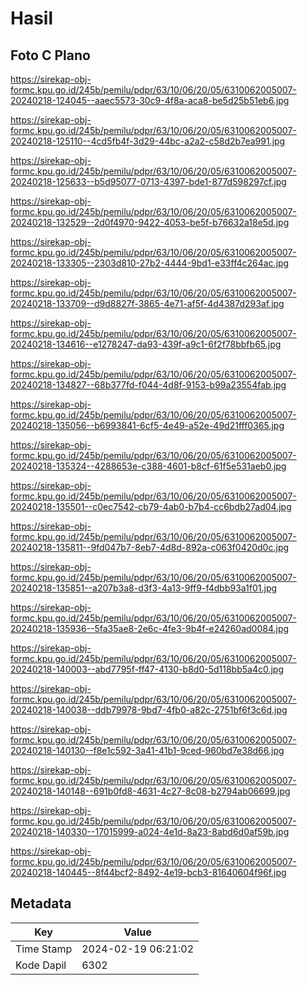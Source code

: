 # Hasil

## Foto C Plano

https://sirekap-obj-formc.kpu.go.id/245b/pemilu/pdpr/63/10/06/20/05/6310062005007-20240218-124045--aaec5573-30c9-4f8a-aca8-be5d25b51eb6.jpg

https://sirekap-obj-formc.kpu.go.id/245b/pemilu/pdpr/63/10/06/20/05/6310062005007-20240218-125110--4cd5fb4f-3d29-44bc-a2a2-c58d2b7ea991.jpg

https://sirekap-obj-formc.kpu.go.id/245b/pemilu/pdpr/63/10/06/20/05/6310062005007-20240218-125633--b5d95077-0713-4397-bde1-877d598297cf.jpg

https://sirekap-obj-formc.kpu.go.id/245b/pemilu/pdpr/63/10/06/20/05/6310062005007-20240218-132529--2d0f4970-9422-4053-be5f-b76632a18e5d.jpg

https://sirekap-obj-formc.kpu.go.id/245b/pemilu/pdpr/63/10/06/20/05/6310062005007-20240218-133305--2303d810-27b2-4444-9bd1-e33ff4c264ac.jpg

https://sirekap-obj-formc.kpu.go.id/245b/pemilu/pdpr/63/10/06/20/05/6310062005007-20240218-133709--d9d8827f-3865-4e71-af5f-4d4387d293af.jpg

https://sirekap-obj-formc.kpu.go.id/245b/pemilu/pdpr/63/10/06/20/05/6310062005007-20240218-134616--e1278247-da93-439f-a9c1-6f2f78bbfb65.jpg

https://sirekap-obj-formc.kpu.go.id/245b/pemilu/pdpr/63/10/06/20/05/6310062005007-20240218-134827--68b377fd-f044-4d8f-9153-b99a23554fab.jpg

https://sirekap-obj-formc.kpu.go.id/245b/pemilu/pdpr/63/10/06/20/05/6310062005007-20240218-135056--b6993841-6cf5-4e49-a52e-49d21fff0365.jpg

https://sirekap-obj-formc.kpu.go.id/245b/pemilu/pdpr/63/10/06/20/05/6310062005007-20240218-135324--4288653e-c388-4601-b8cf-61f5e531aeb0.jpg

https://sirekap-obj-formc.kpu.go.id/245b/pemilu/pdpr/63/10/06/20/05/6310062005007-20240218-135501--c0ec7542-cb79-4ab0-b7b4-cc6bdb27ad04.jpg

https://sirekap-obj-formc.kpu.go.id/245b/pemilu/pdpr/63/10/06/20/05/6310062005007-20240218-135811--9fd047b7-8eb7-4d8d-892a-c063f0420d0c.jpg

https://sirekap-obj-formc.kpu.go.id/245b/pemilu/pdpr/63/10/06/20/05/6310062005007-20240218-135851--a207b3a8-d3f3-4a13-9ff9-f4dbb93a1f01.jpg

https://sirekap-obj-formc.kpu.go.id/245b/pemilu/pdpr/63/10/06/20/05/6310062005007-20240218-135936--5fa35ae8-2e6c-4fe3-9b4f-e24260ad0084.jpg

https://sirekap-obj-formc.kpu.go.id/245b/pemilu/pdpr/63/10/06/20/05/6310062005007-20240218-140003--abd7795f-ff47-4130-b8d0-5d118bb5a4c0.jpg

https://sirekap-obj-formc.kpu.go.id/245b/pemilu/pdpr/63/10/06/20/05/6310062005007-20240218-140038--ddb79978-9bd7-4fb0-a82c-2751bf6f3c6d.jpg

https://sirekap-obj-formc.kpu.go.id/245b/pemilu/pdpr/63/10/06/20/05/6310062005007-20240218-140130--f8e1c592-3a41-41b1-9ced-960bd7e38d66.jpg

https://sirekap-obj-formc.kpu.go.id/245b/pemilu/pdpr/63/10/06/20/05/6310062005007-20240218-140148--691b0fd8-4631-4c27-8c08-b2794ab06699.jpg

https://sirekap-obj-formc.kpu.go.id/245b/pemilu/pdpr/63/10/06/20/05/6310062005007-20240218-140330--17015999-a024-4e1d-8a23-8abd6d0af59b.jpg

https://sirekap-obj-formc.kpu.go.id/245b/pemilu/pdpr/63/10/06/20/05/6310062005007-20240218-140445--8f44bcf2-8492-4e19-bcb3-81640604f96f.jpg


## Metadata

| Key        | Value               |
| ---------- | ------------------- |
| Time Stamp | 2024-02-19 06:21:02 |
| Kode Dapil | 6302                |



